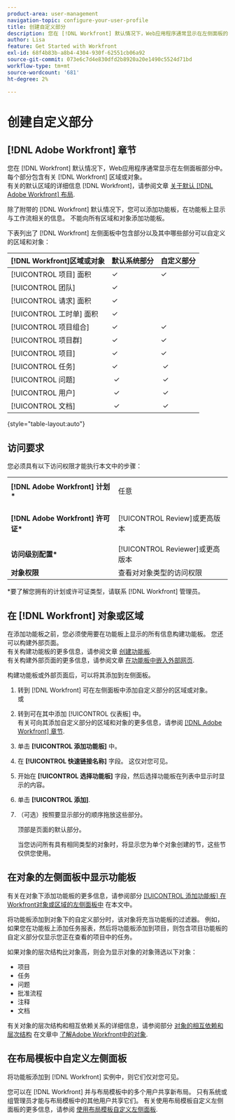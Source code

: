```yaml
---
product-area: user-management
navigation-topic: configure-your-user-profile
title: 创建自定义部分
description: 您在 [!DNL Workfront] 默认情况下，Web应用程序通常显示在左侧面板的部分中。 每个部分包含有关 [!DNL Workfront] 区域或对象。
author: Lisa
feature: Get Started with Workfront
exl-id: 68f4b83b-a8b4-4304-930f-62551cb06a92
source-git-commit: 073e6c7d4e830dfd2b8920a20e1490c5524d71bd
workflow-type: tm+mt
source-wordcount: '681'
ht-degree: 2%

---
```


# 创建自定义部分

## [!DNL Adobe Workfront] 章节

您在 [!DNL Workfront] 默认情况下，Web应用程序通常显示在左侧面板部分中。 每个部分包含有关 [!DNL Workfront] 区域或对象。\
有关的默认区域的详细信息 [!DNL Workfront]，请参阅文章 [关于默认 [!DNL Adobe Workfront] 布局](../../../administration-and-setup/customize-workfront/use-layout-templates/about-the-default-wf-layout.md).

除了附带的 [!DNL Workfront] 默认情况下，您可以添加功能板，在功能板上显示与工作流相关的信息。 不能向所有区域和对象添加功能板。

下表列出了 [!DNL Workfront] 左侧面板中包含部分以及其中哪些部分可以自定义的区域和对象：

| **[!DNL Workfront]区域或对象** | **默认系统部分** | **自定义部分** |
|---|---|---|
| [!UICONTROL 项目] 面积 | ✓ | ✓ |
| [!UICONTROL 团队] | ✓ |   |
| [!UICONTROL 请求] 面积 | ✓ |   |
| [!UICONTROL 工时单] 面积 | ✓ |   |
| [!UICONTROL 项目组合] | ✓ | ✓ |
| [!UICONTROL 项目群] | ✓ | ✓ |
| [!UICONTROL 项目] | ✓ | ✓ |
| [!UICONTROL 任务] | ✓ |  ✓ |
| [!UICONTROL 问题] |  ✓ |  ✓ |
| [!UICONTROL 用户] |  ✓ |  ✓ |
| [!UICONTROL 文档] |  ✓ |  ✓ |

{style=&quot;table-layout:auto&quot;}

## 访问要求

您必须具有以下访问权限才能执行本文中的步骤：

<table style="table-layout:auto"> 
 <col> 
 </col> 
 <col> 
 </col> 
 <tbody> 
  <tr> 
   <td role="rowheader"><strong>[!DNL Adobe Workfront] 计划*</strong></td> 
   <td> <p>任意</p> </td> 
  </tr> 
  <tr> 
   <td role="rowheader"><strong>[!DNL Adobe Workfront] 许可证*</strong></td> 
   <td> <p>[!UICONTROL Review]或更高版本</p> </td> 
  </tr> 
  <tr> 
   <td role="rowheader"><strong>访问级别配置*</strong></td> 
   <td>[!UICONTROL Reviewer]或更高版本</td> 
  </tr> 
  <tr> 
   <td role="rowheader"><strong>对象权限</strong></td> 
   <td>查看对对象类型的访问权限</td> 
  </tr> 
 </tbody> 
</table>

&#42;要了解您拥有的计划或许可证类型，请联系 [!DNL Workfront] 管理员。

## 在 [!DNL Workfront] 对象或区域

在添加功能板之前，您必须使用要在功能板上显示的所有信息构建功能板。 您还可以构建外部页面。\
有关构建功能板的更多信息，请参阅文章 [创建功能板](../../../reports-and-dashboards/dashboards/creating-and-managing-dashboards/create-dashboard.md).\
有关构建外部页面的更多信息，请参阅文章 [在功能板中嵌入外部网页](../../../reports-and-dashboards/dashboards/creating-and-managing-dashboards/embed-external-web-page-dashboard.md).

构建功能板或外部页面后，可以将其添加到左侧面板。

1. 转到 [!DNL Workfront] 可在左侧面板中添加自定义部分的区域或对象。\
   或
1. 转到可在其中添加 [!UICONTROL 仪表板] 中。\
   有关可向其添加自定义部分的区域和对象的更多信息，请参阅 [[!DNL Adobe Workfront] 章节](#adobe-workfront-sections).
1. 单击 **[!UICONTROL 添加功能板]** 中。
1. 在 **[!UICONTROL 快速链接名称]** 字段。 这仅对您可见。
1. 开始在 **[!UICONTROL 选择功能板]** 字段，然后选择功能板在列表中显示时显示的内容。
1. 单击 **[!UICONTROL 添加]**.
1. （可选）按照要显示部分的顺序拖放这些部分。

   顶部是页面的默认部分。

   当您访问所有具有相同类型的对象时，将显示您为单个对象创建的节，这些节仅供您使用。

## 在对象的左侧面板中显示功能板

有关在对象下添加功能板的更多信息，请参阅部分 [[!UICONTROL 添加功能板] 在Workfront对象或区域的左侧面板中](#add-a-dashboard-in-the-left-panel-of-a-workfront-object-or-area) 在本文中。

将功能板添加到对象下的自定义部分时，该对象将充当功能板的过滤器。 例如，如果您在功能板上添加任务报表，然后将功能板添加到项目，则包含项目功能板的自定义部分仅显示您正在查看的项目中的任务。

如果对象的层次结构比对象高，则会为显示对象的对象筛选以下对象：

* 项目
* 任务
* 问题
* 批准流程
* 注释
* 文档

有关对象的层次结构和相互依赖关系的详细信息，请参阅部分 [对象的相互依赖和层次结构](../../../workfront-basics/navigate-workfront/workfront-navigation/understand-objects.md#understanding-interdependency-and-hierarchy-of-objects) 在文章中 [了解Adobe Workfront中的对象](../../../workfront-basics/navigate-workfront/workfront-navigation/understand-objects.md).

## 在布局模板中自定义左侧面板

将功能板添加到 [!DNL Workfront] 实例中，则它们仅对您可见。

您可以在 [!DNL Workfront] 并与布局模板中的多个用户共享新布局。 只有系统或组管理员才能与布局模板中的其他用户共享它们。 有关使用布局模板自定义左侧面板的更多信息，请参阅 [使用布局模板自定义左侧面板](/help/quicksilver/administration-and-setup/customize-workfront/use-layout-templates/customize-left-panel.md).
